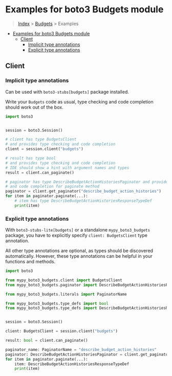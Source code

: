 <a id="examples-for-boto3-budgets-module"></a>

# Examples for boto3 Budgets module

> [Index](../README.md) > [Budgets](./README.md) > Examples

- [Examples for boto3 Budgets module](#examples-for-boto3-budgets-module)
  - [Client](#client)
    - [Implicit type annotations](#implicit-type-annotations)
    - [Explicit type annotations](#explicit-type-annotations)

<a id="client"></a>

## Client

<a id="implicit-type-annotations"></a>

### Implicit type annotations

Can be used with `boto3-stubs[budgets]` package installed.

Write your `Budgets` code as usual, type checking and code completion should
work out of the box.

```python
import boto3


session = boto3.Session()

# client has type BudgetsClient
# and provides type checking and code completion
client = session.client("budgets")

# result has type bool
# and provides type checking and code completion
# IDE should show a hint with argument names and types
result = client.can_paginate()

# paginator has type DescribeBudgetActionHistoriesPaginator and provides type checking
# and code completion for paginate method
paginator = client.get_paginator("describe_budget_action_histories")
for item in paginator.paginate(...):
    # item has type DescribeBudgetActionHistoriesResponseTypeDef
    print(item)
```

<a id="explicit-type-annotations"></a>

### Explicit type annotations

With `boto3-stubs-lite[budgets]` or a standalone `mypy_boto3_budgets` package,
you have to explicitly specify `client: BudgetsClient` type annotation.

All other type annotations are optional, as types should be discovered
automatically. However, these type annotations can be helpful in your functions
and methods.

```python
import boto3

from mypy_boto3_budgets.client import BudgetsClient
from mypy_boto3_budgets.paginator import DescribeBudgetActionHistoriesPaginator

from mypy_boto3_budgets.literals import PaginatorName

from mypy_boto3_budgets.type_defs import bool
from mypy_boto3_budgets.type_defs import DescribeBudgetActionHistoriesResponseTypeDef


session = boto3.Session()

client: BudgetsClient = session.client("budgets")

result: bool = client.can_paginate()

paginator_name: PaginatorName = "describe_budget_action_histories"
paginator: DescribeBudgetActionHistoriesPaginator = client.get_paginator(paginator_name)
for item in paginator.paginate(...):
    item: DescribeBudgetActionHistoriesResponseTypeDef
    print(item)
```

